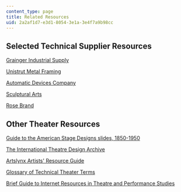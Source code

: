 ```yaml
---
content_type: page
title: Related Resources
uid: 2a2af1d7-e3d1-8054-3e1a-3e4f7a9b98cc
---
```


Selected Technical Supplier Resources
-------------------------------------

[Grainger Industrial Supply](http://www.grainger.com/)

[Unistrut Metal Framing](http://www.unistrut.com/)

[Automatic Devices Company](http://www.automaticdevices.com/)

[Sculptural Arts](http://sculpturalarts.com/)

[Rose Brand](http://www.rosebrand.com/)

Other Theater Resources
-----------------------

[Guide to the American Stage Designs slides, 1850-1950](http://digilib.nypl.org/dynaweb/ead/nypl/thesanda)

[The International Theatre Design Archive](http://www.siue.edu/ITDA/)

[Artslynx Artists' Resource Guide](http://www.artistsresourceguide.org/Artslynx)

[Glossary of Technical Theater Terms](http://www.theatrecrafts.com/glossary/glossary.shtml)

[Brief Guide to Internet Resources in Theatre and Performance Studies](https://www2.stetson.edu/creative-arts/resources/theatre-arts/mccoy-theatre-guide.html)